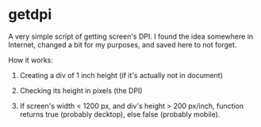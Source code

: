 # getdpi
A very simple script of getting screen's DPI.
I found the idea somewhere in Internet, changed a bit for my purposes, and saved here to not forget.

How it works:

1) Creating a div of 1 inch height (if it's actually not in document)

2) Checking its height in pixels (the DPI)

3) If screen's width < 1200 px, and div's height > 200 px/inch, function returns true (probably decktop), else false (probably mobile).

